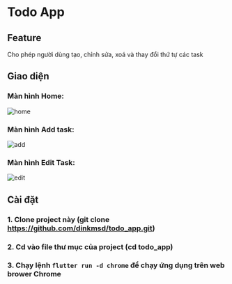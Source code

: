 # Todo App


## Feature
Cho phép người dùng tạo, chỉnh sửa, xoá và thay đổi thứ tự các task

## Giao diện
### Màn hình Home:
![home](https://github.com/dinkmsd/todo_app/assets/85824110/3012c9fc-59fb-42ed-9415-9d832e57fd17)
### Màn hình Add task:
![add](https://github.com/dinkmsd/todo_app/assets/85824110/d2b8deb5-5da4-4890-a7d3-87508fbd2029)
### Màn hình Edit Task:
![edit](https://github.com/dinkmsd/todo_app/assets/85824110/09fec5d3-49b5-4d36-b325-b3d949dbe186)

## Cài đặt
### 1. Clone project này (git clone https://github.com/dinkmsd/todo_app.git)
### 2. Cd vào file thư mục của project (cd todo_app)
### 3. Chạy lệnh `flutter run -d chrome` để chạy ứng dụng trên web brower Chrome
